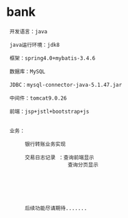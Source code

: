 # bank

     开发语言：java

     java运行环境：jdk8

     框架：spring4.0+mybatis-3.4.6

     数据库：MySQL

     JDBC：mysql-connector-java-5.1.47.jar

     中间件：tomcat9.0.26

     前端：jsp+jstl+bootstrap+js


     业务：
      
          银行转账业务实现
          
          交易日志记录 ：查询前端显示
                        查询分页显示
                        
                        
                        
                        
                        
                        
          后续功能尽请期待.......
